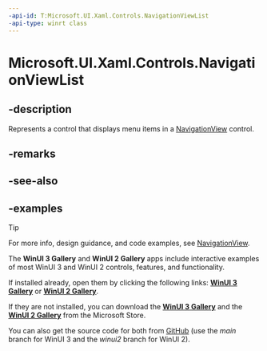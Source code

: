 ```yaml
---
-api-id: T:Microsoft.UI.Xaml.Controls.NavigationViewList
-api-type: winrt class
---
```

<!-- Class syntax.
public class NavigationViewList : ListView, ListView
-->

# Microsoft.UI.Xaml.Controls.NavigationViewList

## -description

Represents a control that displays menu items in a [NavigationView](navigationview.md) control.

## -remarks

## -see-also

## -examples

> [!TIP]
> For more info, design guidance, and code examples, see [NavigationView](/windows/apps/design/controls/navigationview).
>
> The **WinUI 3 Gallery** and **WinUI 2 Gallery** apps include interactive examples of most WinUI 3 and WinUI 2 controls, features, and functionality.
>
> If installed already, open them by clicking the following links: [**WinUI 3 Gallery**](winui3gallery:/item/NavigationView) or [**WinUI 2 Gallery**](winui2gallery:/item/NavigationView).
>
> If they are not installed, you can download the [**WinUI 3 Gallery**](https://www.microsoft.com/p/winui-3-controls-gallery/9p3jfpwwdzrc) and the [**WinUI 2 Gallery**](https://www.microsoft.com/p/xaml-controls-gallery/9msvh128x2zt) from the Microsoft Store.
>
> You can also get the source code for both from [GitHub](https://github.com/Microsoft/WinUI-Gallery) (use the *main* branch for WinUI 3 and the *winui2* branch for WinUI 2).

